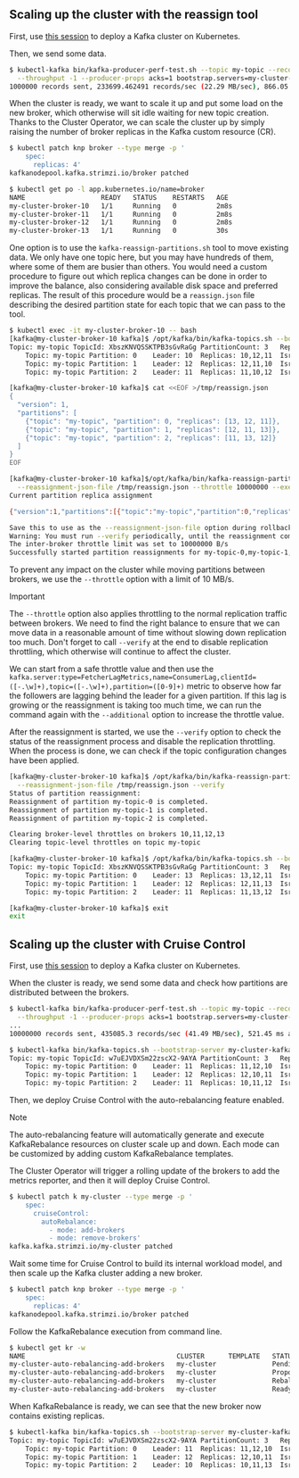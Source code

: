 ## Scaling up the cluster with the reassign tool

First, use [this session](/sessions/001) to deploy a Kafka cluster on Kubernetes.

Then, we send some data.

```sh
$ kubectl-kafka bin/kafka-producer-perf-test.sh --topic my-topic --record-size 100 --num-records 1000000 \
  --throughput -1 --producer-props acks=1 bootstrap.servers=my-cluster-kafka-bootstrap:9092
1000000 records sent, 233699.462491 records/sec (22.29 MB/sec), 866.05 ms avg latency, 1652.00 ms max latency, 827 ms 50th, 1500 ms 95th, 1595 ms 99th, 1614 ms 99.9th.  
```

When the cluster is ready, we want to scale it up and put some load on the new broker, which otherwise will sit idle waiting for new topic creation.
Thanks to the Cluster Operator, we can scale the cluster up by simply raising the number of broker replicas in the Kafka custom resource (CR).

```sh
$ kubectl patch knp broker --type merge -p '
    spec:
      replicas: 4'
kafkanodepool.kafka.strimzi.io/broker patched

$ kubectl get po -l app.kubernetes.io/name=broker
NAME                   READY   STATUS    RESTARTS   AGE
my-cluster-broker-10   1/1     Running   0          2m8s
my-cluster-broker-11   1/1     Running   0          2m8s
my-cluster-broker-12   1/1     Running   0          2m8s
my-cluster-broker-13   1/1     Running   0          30s
```

One option is to use the `kafka-reassign-partitions.sh` tool to move existing data.
We only have one topic here, but you may have hundreds of them, where some of them are busier than others.
You would need a custom procedure to figure out which replica changes can be done in order to improve the balance, also considering available disk space and preferred replicas.
The result of this procedure would be a `reassign.json` file describing the desired partition state for each topic that we can pass to the tool.

```sh
$ kubectl exec -it my-cluster-broker-10 -- bash
[kafka@my-cluster-broker-10 kafka]$ /opt/kafka/bin/kafka-topics.sh --bootstrap-server my-cluster-kafka-bootstrap:9092 --topic my-topic --describe
Topic: my-topic	TopicId: XbszKNVQSSKTPB3sGvRaGg	PartitionCount: 3	ReplicationFactor: 3	Configs: min.insync.replicas=2,message.format.version=3.0-IV1
	Topic: my-topic	Partition: 0	Leader: 10	Replicas: 10,12,11	Isr: 10,12,11
	Topic: my-topic	Partition: 1	Leader: 12	Replicas: 12,11,10	Isr: 12,11,10
	Topic: my-topic	Partition: 2	Leader: 11	Replicas: 11,10,12	Isr: 11,10,12

[kafka@my-cluster-broker-10 kafka]$ cat <<EOF >/tmp/reassign.json
{
  "version": 1,
  "partitions": [
    {"topic": "my-topic", "partition": 0, "replicas": [13, 12, 11]},
    {"topic": "my-topic", "partition": 1, "replicas": [12, 11, 13]},
    {"topic": "my-topic", "partition": 2, "replicas": [11, 13, 12]}
  ]
}
EOF

[kafka@my-cluster-broker-10 kafka]$/opt/kafka/bin/kafka-reassign-partitions.sh --bootstrap-server my-cluster-kafka-bootstrap:9092 \
  --reassignment-json-file /tmp/reassign.json --throttle 10000000 --execute
Current partition replica assignment

{"version":1,"partitions":[{"topic":"my-topic","partition":0,"replicas":[10,12,11],"log_dirs":["any","any","any"]},{"topic":"my-topic","partition":1,"replicas":[12,11,10],"log_dirs":["any","any","any"]},{"topic":"my-topic","partition":2,"replicas":[11,10,12],"log_dirs":["any","any","any"]}]}

Save this to use as the --reassignment-json-file option during rollback
Warning: You must run --verify periodically, until the reassignment completes, to ensure the throttle is removed.
The inter-broker throttle limit was set to 10000000 B/s
Successfully started partition reassignments for my-topic-0,my-topic-1,my-topic-2
```

To prevent any impact on the cluster while moving partitions between brokers, we use the `--throttle` option with a limit of 10 MB/s.

> [!IMPORTANT]  
> The `--throttle` option also applies throttling to the normal replication traffic between brokers.
> We need to find the right balance to ensure that we can move data in a reasonable amount of time without slowing down replication too much.
> Don't forget to call `--verify` at the end to disable replication throttling, which otherwise will continue to affect the cluster.

We can start from a safe throttle value and then use the `kafka.server:type=FetcherLagMetrics,name=ConsumerLag,clientId=([-.\w]+),topic=([-.\w]+),partition=([0-9]+)` metric to observe how far the followers are lagging behind the leader for a given partition. 
If this lag is growing or the reassignment is taking too much time, we can run the command again with the `--additional` option to increase the throttle value.

After the reassignment is started, we use the `--verify` option to check the status of the reassignment process and disable the replication throttling.
When the process is done, we can check if the topic configuration changes have been applied.

```sh
[kafka@my-cluster-broker-10 kafka]$ /opt/kafka/bin/kafka-reassign-partitions.sh --bootstrap-server my-cluster-kafka-bootstrap:9092 \
  --reassignment-json-file /tmp/reassign.json --verify
Status of partition reassignment:
Reassignment of partition my-topic-0 is completed.
Reassignment of partition my-topic-1 is completed.
Reassignment of partition my-topic-2 is completed.

Clearing broker-level throttles on brokers 10,11,12,13
Clearing topic-level throttles on topic my-topic

[kafka@my-cluster-broker-10 kafka]$ /opt/kafka/bin/kafka-topics.sh --bootstrap-server my-cluster-kafka-bootstrap:9092 --topic my-topic --describe
Topic: my-topic	TopicId: XbszKNVQSSKTPB3sGvRaGg	PartitionCount: 3	ReplicationFactor: 3	Configs: min.insync.replicas=2,message.format.version=3.0-IV1
	Topic: my-topic	Partition: 0	Leader: 13	Replicas: 13,12,11	Isr: 12,11,13
	Topic: my-topic	Partition: 1	Leader: 12	Replicas: 12,11,13	Isr: 12,11,13
	Topic: my-topic	Partition: 2	Leader: 11	Replicas: 11,13,12	Isr: 11,12,13

[kafka@my-cluster-broker-10 kafka]$ exit
exit
```

## Scaling up the cluster with Cruise Control

First, use [this session](/sessions/001) to deploy a Kafka cluster on Kubernetes.

When the cluster is ready, we send some data and check how partitions are distributed between the brokers.

```sh
$ kubectl-kafka bin/kafka-producer-perf-test.sh --topic my-topic --record-size 100 --num-records 10000000 \
  --throughput -1 --producer-props acks=1 bootstrap.servers=my-cluster-kafka-bootstrap:9092
...
10000000 records sent, 435085.3 records/sec (41.49 MB/sec), 521.45 ms avg latency, 9808.00 ms max latency, 258 ms 50th, 1399 ms 95th, 9636 ms 99th, 9781 ms 99.9th.

$ kubectl-kafka bin/kafka-topics.sh --bootstrap-server my-cluster-kafka-bootstrap:9092 --describe --topic my-topic
Topic: my-topic	TopicId: w7uEJVDXSm22zscX2-9AYA	PartitionCount: 3	ReplicationFactor: 3	Configs: min.insync.replicas=2,retention.bytes=1073741824
	Topic: my-topic	Partition: 0	Leader: 11	Replicas: 11,12,10	Isr: 11,12,10	Elr: 	LastKnownElr: 
	Topic: my-topic	Partition: 1	Leader: 12	Replicas: 12,10,11	Isr: 12,11,10	Elr: 	LastKnownElr: 
	Topic: my-topic	Partition: 2	Leader: 11	Replicas: 10,11,12	Isr: 11,12,10	Elr: 	LastKnownElr: 
```

Then, we deploy Cruise Control with the auto-rebalancing feature enabled.

> [!NOTE]  
> The auto-rebalancing feature will automatically generate and execute KafkaRebalance resources on cluster scale up and down.
> Each mode can be customized by adding custom KafkaRebalance templates.

The Cluster Operator will trigger a rolling update of the brokers to add the metrics reporter, and then it will deploy Cruise Control.

```sh
$ kubectl patch k my-cluster --type merge -p '
    spec:
      cruiseControl: 
        autoRebalance:
          - mode: add-brokers
          - mode: remove-brokers'
kafka.kafka.strimzi.io/my-cluster patched
```

Wait some time for Cruise Control to build its internal workload model, and then scale up the Kafka cluster adding a new broker.

```sh
$ kubectl patch knp broker --type merge -p '
    spec:
      replicas: 4'
kafkanodepool.kafka.strimzi.io/broker patched
```

Follow the KafkaRebalance execution from command line.

```sh
$ kubectl get kr -w
NAME                                      CLUSTER      TEMPLATE   STATUS     
my-cluster-auto-rebalancing-add-brokers   my-cluster              PendingProposal
my-cluster-auto-rebalancing-add-brokers   my-cluster              ProposalReady
my-cluster-auto-rebalancing-add-brokers   my-cluster              Rebalancing
my-cluster-auto-rebalancing-add-brokers   my-cluster              Ready
```

When KafkaRebalance is ready, we can see that the new broker now contains existing replicas.

```sh
$ kubectl-kafka bin/kafka-topics.sh --bootstrap-server my-cluster-kafka-bootstrap:9092 --describe --topic my-topic
Topic: my-topic	TopicId: w7uEJVDXSm22zscX2-9AYA	PartitionCount: 3	ReplicationFactor: 3	Configs: min.insync.replicas=2,retention.bytes=1073741824
	Topic: my-topic	Partition: 0	Leader: 11	Replicas: 11,12,10	Isr: 10,11,12	Elr: 	LastKnownElr: 
	Topic: my-topic	Partition: 1	Leader: 12	Replicas: 12,10,11	Isr: 10,11,12	Elr: 	LastKnownElr: 
	Topic: my-topic	Partition: 2	Leader: 10	Replicas: 10,11,13	Isr: 10,11,13	Elr: 	LastKnownElr: 
```
